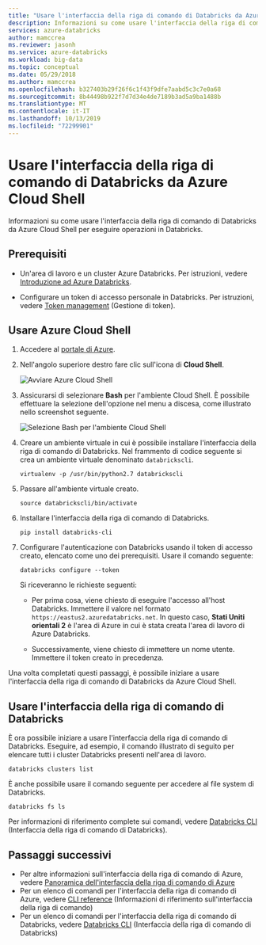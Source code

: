 ```yaml
---
title: "Usare l'interfaccia della riga di comando di Databricks da Azure Cloud Shell "
description: Informazioni su come usare l'interfaccia della riga di comando di databricks da Azure Cloud Shell per eseguire operazioni sui Azure Databricks.
services: azure-databricks
author: mamccrea
ms.reviewer: jasonh
ms.service: azure-databricks
ms.workload: big-data
ms.topic: conceptual
ms.date: 05/29/2018
ms.author: mamccrea
ms.openlocfilehash: b327403b29f26f6c1f43f9dfe7aabd5c3c7e0a68
ms.sourcegitcommit: 8b44498b922f7d7d34e4de7189b3ad5a9ba1488b
ms.translationtype: MT
ms.contentlocale: it-IT
ms.lasthandoff: 10/13/2019
ms.locfileid: "72299901"
---
```

# <a name="use-databricks-cli-from-azure-cloud-shell"></a>Usare l'interfaccia della riga di comando di Databricks da Azure Cloud Shell

Informazioni su come usare l'interfaccia della riga di comando di Databricks da Azure Cloud Shell per eseguire operazioni in Databricks.

## <a name="prerequisites"></a>Prerequisiti

* Un'area di lavoro e un cluster Azure Databricks. Per istruzioni, vedere [Introduzione ad Azure Databricks](quickstart-create-databricks-workspace-portal.md). 

* Configurare un token di accesso personale in Databricks. Per istruzioni, vedere [Token management](https://docs.azuredatabricks.net/api/latest/authentication.html#token-management) (Gestione di token).

## <a name="use-the-azure-cloud-shell"></a>Usare Azure Cloud Shell

1. Accedere al [portale di Azure](https://portal.azure.com).
 
2. Nell'angolo superiore destro fare clic sull'icona di **Cloud Shell**.

   ![Avviare Azure Cloud Shell](./media/databricks-cli-from-azure-cloud-shell/launch-azure-cloud-shell.png "Avviare Azure Cloud Shell")

3. Assicurarsi di selezionare **Bash** per l'ambiente Cloud Shell. È possibile effettuare la selezione dell'opzione nel menu a discesa, come illustrato nello screenshot seguente.

   ![Selezione Bash per l'ambiente Cloud Shell](./media/databricks-cli-from-azure-cloud-shell/select-bash-for-shell.png "Selezionare Bash") 

4. Creare un ambiente virtuale in cui è possibile installare l'interfaccia della riga di comando di Databricks. Nel frammento di codice seguente si crea un ambiente virtuale denominato `databrickscli`.

       virtualenv -p /usr/bin/python2.7 databrickscli

5. Passare all'ambiente virtuale creato.

       source databrickscli/bin/activate

6. Installare l'interfaccia della riga di comando di Databricks.

       pip install databricks-cli

7. Configurare l'autenticazione con Databricks usando il token di accesso creato, elencato come uno dei prerequisiti. Usare il comando seguente:

       databricks configure --token

    Si riceveranno le richieste seguenti:

    * Per prima cosa, viene chiesto di eseguire l'accesso all'host Databricks. Immettere il valore nel formato `https://eastus2.azuredatabricks.net`. In questo caso, **Stati Uniti orientali 2** è l'area di Azure in cui è stata creata l'area di lavoro di Azure Databricks.

    * Successivamente, viene chiesto di immettere un nome utente. Immettere il token creato in precedenza.

Una volta completati questi passaggi, è possibile iniziare a usare l'interfaccia della riga di comando di Databricks da Azure Cloud Shell.

## <a name="use-databricks-cli"></a>Usare l'interfaccia della riga di comando di Databricks

È ora possibile iniziare a usare l'interfaccia della riga di comando di Databricks. Eseguire, ad esempio, il comando illustrato di seguito per elencare tutti i cluster Databricks presenti nell'area di lavoro.

    databricks clusters list

È anche possibile usare il comando seguente per accedere al file system di Databricks.

    databricks fs ls


Per informazioni di riferimento complete sui comandi, vedere [Databricks CLI](https://docs.azuredatabricks.net/user-guide/dev-tools/databricks-cli.html) (Interfaccia della riga di comando di Databricks).


## <a name="next-steps"></a>Passaggi successivi

* Per altre informazioni sull'interfaccia della riga di comando di Azure, vedere [Panoramica dell'interfaccia della riga di comando di Azure](../cloud-shell/overview.md)
* Per un elenco di comandi per l'interfaccia della riga di comando di Azure, vedere [CLI reference](https://docs.microsoft.com/cli/azure/reference-index?view=azure-cli-latest) (Informazioni di riferimento sull'interfaccia della riga di comando)
* Per un elenco di comandi per l'interfaccia della riga di comando di Databricks, vedere [Databricks CLI](https://docs.azuredatabricks.net/user-guide/dev-tools/databricks-cli.html) (Interfaccia della riga di comando di Databricks)


